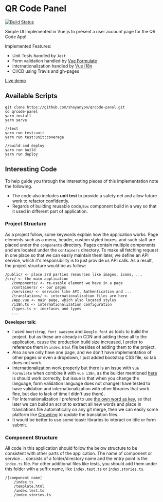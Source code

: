 
# QR Code Panel

[![Build Status](https://travis-ci.com/shayanypn/qrcode-panel.svg?branch=master)](https://travis-ci.com/shayanypn/qrcode-panel)

Simple UI implemented in Vue.js to present a user account page for the QR Code App!

Implemented Features:
 - Unit Tests handled by `Jest` 
 - Form validation handled by [Vue Formulate](https://vueformulate.com/)
 - internationalization handled by [Vue i18n](https://kazupon.github.io/vue-i18n/)
 - CI/CD using Travis and gh-pages

[Live demo](https://shayanypn.github.io/qrcode-panel/)

## Available Scripts


    git clone https://github.com/shayanypn/qrcode-panel.git
    cd qrcode-panel
    yarn install
    yarn serve

    //test
    yarn run test:unit
    yarn run test:unit:coverage

    //build and deploy
    yarn run build
    yarn run deploy
    


## Interesting Code

To help guide you through the interesting pieces of this implementation note the following.

-   The code also includes **unit test**  to provide a safety net and allow future work to refactor confidently.
- Regards of building reusable code,`Box` component build in a way so that it used in different part of application.

### Project Structure
As a project follow, some keywords explain how the application works. Page elements such as a menu, header,  custom styled boxes, and such staff are placed under the `components` directory. Pages contain multiple components and are located under the `containers` directory. To make all fetching request in one place so that we can easily maintain them later, we define an API service, which it's responsibility is to just provide us API calls. As a result, the project structure would be as follow:

    /public/ <- place 3rd parties resources like images, icons, ... 
    /src/ <- the main application
       /components/ <- re-usable element we have in a page
       /containers/ <- our pages
       /services/ <- services like API, Authentication and ...
       /translations/ <- internationalization files are here
       /App.vue <- main page, which also located styles
       /i18n.ts <- internationalization configuration
       /types.ts <- inerfaces and types
       ...

**Developer talk:** 
 - I used `bootstrap`, `font awesome` and `Google font` as tools to build the project, but as these are already in CDN and adding these all to the application, cause the production build size increased, I prefer to reference them in `index.html` file besides of adding them to the project. 
 - Also as we only have one page, and we don't have implementation of other pages or even a dropdown, I just added bootstrap CSS file, so tab  does not work. 
 - Internationalization work properly but there is an issue with `Vue Formulate` when combine it with `vue i18n`, as the builder mentioned [here](https://vueformulate.com/guide/internationalization/#registering-a-locale) is should work correctly, but issue is that when you change the language, form validation language does not change(I have tested to have validation and internationalization with other libraries that work fine, but due to lack of time I didn't use them).
 - For Internationalization I prefered to use  [the own word as key](https://github.com/shayanypn/qrcode-panel/blob/4e47cb83f454f6b1249f5443c556a1c1799543f0/src/translations/de.json#L2), so that later we can build an script to extract all new words and place in translations file automatically on any git merge, then we can easily some platform like [Crowding](https://crowdin.com/) to update the translation files.
 - It would be better to use some toastr libraries to interact on title or form submit.




### Component Structure
All code in this application should follow the below structure to be consistent with other parts of the application. The name of component or service ... consists of a folder/directory name and the entry point is the `index.ts` file. For other additional files like tests, you should add them under this folder with a suffix name, like `index.test.ts` or `index.stories.ts`.

    /[component name]
        /index.ts
        /template.html
        /index.test.ts
        /index.stories.ts

